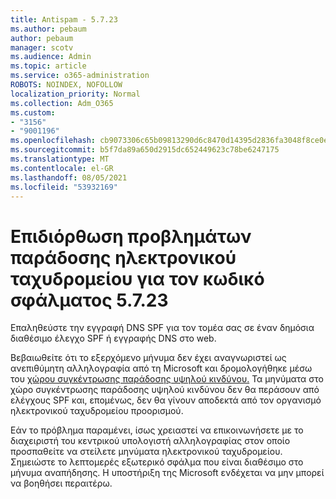 ```yaml
---
title: Antispam - 5.7.23
ms.author: pebaum
author: pebaum
manager: scotv
ms.audience: Admin
ms.topic: article
ms.service: o365-administration
ROBOTS: NOINDEX, NOFOLLOW
localization_priority: Normal
ms.collection: Adm_O365
ms.custom:
- "3156"
- "9001196"
ms.openlocfilehash: cb9073306c65b09813290d6c8470d14395d2836fa3048f8ce0ecb8b06e71a010
ms.sourcegitcommit: b5f7da89a650d2915dc652449623c78be6247175
ms.translationtype: MT
ms.contentlocale: el-GR
ms.lasthandoff: 08/05/2021
ms.locfileid: "53932169"
---
```

# <a name="fix-email-delivery-issues-for-error-code-5723"></a>Επιδιόρθωση προβλημάτων παράδοσης ηλεκτρονικού ταχυδρομείου για τον κωδικό σφάλματος 5.7.23

Επαληθεύστε την εγγραφή DNS SPF για τον τομέα σας σε έναν δημόσια διαθέσιμο έλεγχο SPF ή εγγραφής DNS στο web.

Βεβαιωθείτε ότι το εξερχόμενο μήνυμα δεν έχει αναγνωριστεί ως ανεπιθύμητη αλληλογραφία από τη Microsoft και δρομολογήθηκε μέσω του [χώρου συγκέντρωσης παράδοσης υψηλού κινδύνου.](https://docs.microsoft.com/microsoft-365/security/office-365-security/high-risk-delivery-pool-for-outbound-messages) Τα μηνύματα στο χώρο συγκέντρωσης παράδοσης υψηλού κινδύνου δεν θα περάσουν από ελέγχους SPF και, επομένως, δεν θα γίνουν αποδεκτά από τον οργανισμό ηλεκτρονικού ταχυδρομείου προορισμού.

Εάν το πρόβλημα παραμένει, ίσως χρειαστεί να επικοινωνήσετε με το διαχειριστή του κεντρικού υπολογιστή αλληλογραφίας στον οποίο προσπαθείτε να στείλετε μηνύματα ηλεκτρονικού ταχυδρομείου. Σημειώστε το λεπτομερές εξωτερικό σφάλμα που είναι διαθέσιμο στο μήνυμα αναπήδησης. Η υποστήριξη της Microsoft ενδέχεται να μην μπορεί να βοηθήσει περαιτέρω.
